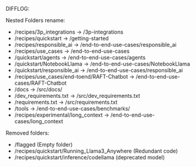 DIFFLOG:
<!-- markdown-link-check-disable -->
Nested Folders rename:
- /recipes/3p_integrations -> /3p-integrations
- /recipes/quickstart -> /getting-started
- /recipes/responsible_ai -> /end-to-end-use-cases/responsible_ai
- /recipes/use_cases -> /end-to-end-use-cases
- /quickstart/agents -> /end-to-end-use-cases/agents 
- /quickstart/NotebookLlama -> /end-to-end-use-cases/NotebookLlama
- /quickstart/responsible_ai -> /end-to-end-use-cases/responsible_ai
- /recipes/use_cases/end-toend/RAFT-Chatbot -> /end-to-end-use-cases/RAFT-Chatbot
- /docs -> /src/docs/
- /dev_requirements.txt -> /src/dev_requirements.txt
- /requirements.txt -> /src/requirements.txt
- /tools -> /end-to-end-use-cases/benchmarks/ 
- /recipes/experimental/long_context -> /end-to-end-use-cases/long_context


Removed folders:
- /flagged (Empty folder)
- /recipes/quickstart/Running_Llama3_Anywhere (Redundant code)
- /recipes/quickstart/inference/codellama (deprecated model)
<!-- markdown-link-check-enable -->

